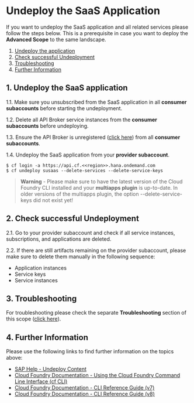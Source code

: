 # Undeploy the SaaS Application

If you want to undeploy the SaaS application and all related services please follow the steps below. This is a prerequisite in case you want to deploy the **Advanced Scope** to the same landscape.   

1. [Undeploy the application](#1-Undeploy-the-application)
2. [Check successful Undeployment](#2-Check-successful-Undeployment)
3. [Troubleshooting](#3-Troubleshooting)
4. [Further Information](#4-Further-Information)


## 1. Undeploy the SaaS application

1.1. Make sure you unsubscribed from the SaaS application in all **consumer subaccounts** before starting the undeployment. 

1.2. Delete all API Broker service instances from the **consumer subaccounts** before undeploying.

1.3. Ensure the API Broker is unregistered ([click here](../8-unsubscribe-consumer-subaccount/README.md#2-check-successful-unsubscription)) from all **consumer subaccounts**. 

1.4. Undeploy the SaaS application from your **provider subaccount**. 

```
$ cf login -a https://api.cf.<<region>>.hana.ondemand.com
$ cf undeploy susaas --delete-services --delete-service-keys
```

> **Warning** - Please make sure to have the latest version of the Cloud Foundry CLI installed and your **multiapps plugin** is up-to-date. In older versions of the multiapps plugin, the option --delete-service-keys did not exist yet! 


## 2. Check successful Undeployment

2.1. Go to your provider subaccount and check if all service instances, subscriptions, and applications are deleted. 

2.2. If there are still artifacts remaining on the provider subaccount, please make sure to delete them manually in the following sequence:
- Application instances
- Service keys
- Service instances


## 3. Troubleshooting

For troubleshooting please check the separate **Troubleshooting** section of this scope ([click here](../10-troubleshooting/README.md)).


## 4. Further Information

Please use the following links to find further information on the topics above:

* [SAP Help - Undeploy Content](https://help.sap.com/docs/BTP/65de2977205c403bbc107264b8eccf4b/fab96a603a004bd992822c83d4b01370.html?locale=en-US)
* [Cloud Foundry Documentation - Using the Cloud Foundry Command Line Interface (cf CLI)](https://docs.cloudfoundry.org/cf-cli/)
* [Cloud Foundry Documentation - CLI Reference Guide (v7)](https://cli.cloudfoundry.org/en-US/v7/)
* [Cloud Foundry Documentation - CLI Reference Guide (v8)](https://cli.cloudfoundry.org/en-US/v8/)